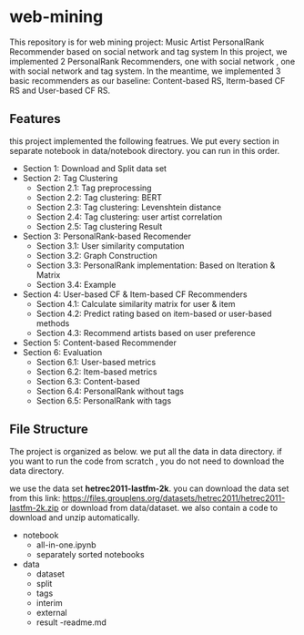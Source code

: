 # web-mining
This repository is for web mining project: Music Artist PersonalRank Recommender based on social network and tag system
In this project, we implemented 2 PersonalRank Recommenders, one with social network , one with social network and tag system.
In the meantime, we implemented 3 basic recommenders as our baseline: Content-based RS, Iterm-based CF RS and User-based CF RS.

## Features
this project implemented the following featrues.
We put every section in separate notebook in data/notebook directory.
you can run in this order.

* Section 1: Download and Split data set
* Section 2: Tag Clustering
    * Section 2.1: Tag preprocessing
    * Section 2.2: Tag clustering: BERT
    * Section 2.3: Tag clustering: Levenshtein distance
    * Section 2.4: Tag clustering: user artist correlation
    * Section 2.5: Tag clustering Result
* Section 3: PersonalRank-based Recomender
    * Section 3.1: User similarity computation
    * Section 3.2: Graph Construction
    * Section 3.3: PersonalRank implementation: Based on Iteration & Matrix
    * Section 3.4: Example
* Section 4: User-based CF & Item-based CF Recommenders
    * Section 4.1: Calculate similarity matrix for user & item
    * Section 4.2: Predict rating based on item-based or user-based methods
    * Section 4.3: Recommend artists based on user preference
* Section 5: Content-based Recommender
* Section 6: Evaluation
    * Section 6.1: User-based metrics
    * Section 6.2: Item-based metrics
    * Section 6.3: Content-based
    * Section 6.4: PersonalRank without tags
    * Section 6.5: PersonalRank with tags

## File Structure
The project is organized as below. 
we put all the data in data directory. if you want to run the code from scratch  , you do not need to download the data directory.

we use the data set **hetrec2011-lastfm-2k**.
you can download the data set from this link:
https://files.grouplens.org/datasets/hetrec2011/hetrec2011-lastfm-2k.zip
or download from data/dataset.
we also contain a code to download and unzip automatically.


- notebook
  - all-in-one.ipynb
  - separately sorted notebooks 
- data
  - dataset
  - split
  - tags
  - interim
  - external
  - result
-readme.md

